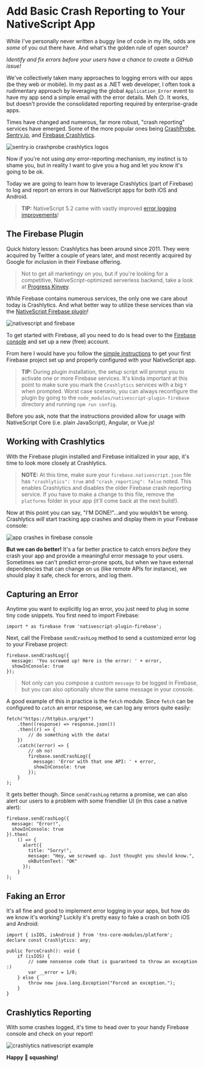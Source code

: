 # Add Basic Crash Reporting to Your NativeScript App

While I've personally never written a buggy line of code in my life, odds are *some* of you out there have. And what's the golden rule of open source?

*Identify and fix errors before your users have a chance to create a GitHub issue!*

We've collectively taken many approaches to logging errors with our apps (be they web or mobile). In my past as a .NET web developer, I often took a rudimentary approach by leveraging the global `Application_Error` event to have my app send a simple email with the error details. Meh 😐. It works, but doesn't provide the consolidated reporting required by enterprise-grade apps.

Times have changed and numerous, far more robust, "crash reporting" services have emerged. Some of the more popular ones being [CrashProbe](http://www.crashprobe.com/), [Sentry.io](https://sentry.io/welcome/), and [Firebase Crashlytics](https://firebase.google.com/docs/crashlytics/).

![sentry.io crashprobe crashlytics logos](logos.png)

Now if you're not using *any* error-reporting mechanism, my instinct is to shame you, but in reality I want to give you a hug and let you know it's going to be ok.

Today we are going to learn how to leverage Crashlytics (part of Firebase) to log and report on errors in our NativeScript apps for both iOS and Android.

> **TIP:** NativeScript 5.2 came with vastly improved [error logging improvements](https://www.nativescript.org/blog/nativescript-5.2-comes-with-official-support-for-vue)!

## The Firebase Plugin

Quick history lesson: Crashlytics has been around since 2011. They were acquired by Twitter a couple of years later, and most recently acquired by Google for inclusion in their Firebase offering.

> Not to get all marketingy on you, but if you're looking for a competitive, NativeScript-optimized serverless backend, take a look at [Progress Kinvey](https://devcenter.kinvey.com/nativescript/guides/getting-started).

While Firebase contains numerous services, the only one we care about today is Crashlytics. And what better way to utilize these services than via the [NativeScript Firebase plugin](https://market.nativescript.org/plugins/nativescript-plugin-firebase)!

![nativescript and firebase](nativescript-firebase.png)

To get started with Firebase, all you need to do is head over to the [Firebase console](https://console.firebase.google.com/) and set up a new (free) account.

From here I would have you follow the [simple instructions](https://github.com/EddyVerbruggen/nativescript-plugin-firebase#prerequisites) to get your first Firebase project set up and properly configured with your NativeScript app.

> **TIP:** During plugin installation, the setup script will prompt you to activate one or more Firebase services. It's kinda important at this point to make sure you mark the `Crashlytics` services with a big `Y` when prompted. Worst case scenario, you can always reconfigure the plugin by going to the `node_modules/nativescript-plugin-firebase` directory and running `npm run config`.

Before you ask, note that the instructions provided allow for usage with NativeScript Core (i.e. plain JavaScript), Angular, or Vue.js!

## Working with Crashlytics

With the Firebase plugin installed and Firebase initialized in your app, it's time to look more closely at Crashlytics.

> **NOTE:** At this time, make sure your `firebase.nativescript.json` file has `"crashlytics": true` and `"crash_reporting": false` noted. This enables Crashlytics and disables the older Firebase crash reporting service. If you have to make a change to this file, remove the `platforms` folder in your app (it'll come back at the next build!).

Now at this point you can say, "I'M DONE!"...and you wouldn't be wrong. Crashlytics *will* start tracking app crashes and display them in your Firebase console:

![app crashes in firebase console](crashes.png)

**But we can do better!** It's a far better practice to catch errors *before* they crash your app and provide a meaningful error message to your users. Sometimes we can't predict error-prone spots, but when we have external dependencies that can change on us (like remote APIs for instance), we should play it safe, check for errors, and log them.

## Capturing an Error

Anytime you want to explicitly log an error, you just need to plug in some tiny code snippets. You first need to import Firebase:

	import * as firebase from 'nativescript-plugin-firebase';
	
Next, call the Firebase `sendCrashLog` method to send a customized error log to your Firebase project:

    firebase.sendCrashLog({
      message: 'You screwed up! Here is the error: ' + error,
      showInConsole: true
    });
    
> Not only can you compose a custom `message` to be logged in Firebase, but you can also optionally show the same message in your console.

A good example of this in practice is the `fetch` module. Since `fetch` can be configured to `catch` an error response, we can log any errors quite easily:

	fetch("https://httpbin.org/get")
		.then((response) => response.json())
		.then((r) => {
			// do something with the data!
		})
		.catch((error) => {
		    // oh no!
		    firebase.sendCrashLog({
		      message: 'Error with that one API: ' + error,
		      showInConsole: true
		    });
		}
	);
	
It gets better though. Since `sendCrashLog` returns a promise, we can also alert our users to a problem with some friendlier UI (in this case a native alert):

	firebase.sendCrashLog({
	  message: "Error!",
	  showInConsole: true
	}).then(
	    () => {
	      alert({
	        title: "Sorry!",
	        message: "Hey, we screwed up. Just thought you should know.",
	        okButtonText: "OK"
	      });
	    }
	);

## Faking an Error

It's all fine and good to implement error logging in your apps, but how do we know it's working? Luckily it's pretty easy to fake a crash on both iOS and Android:

	import { isIOS, isAndroid } from 'tns-core-modules/platform';
	declare const Crashlytics: any;
		
	public forceCrash(): void {
		if (isIOS) {
			// some nonsense code that is guaranteed to throw an exception :)
			var __error = 1/0;
		} else {
			throw new java.lang.Exception("Forced an exception.");
		}
	}
	
## Crashlytics Reporting

With some crashes logged, it's time to head over to your handy Firebase console and check on your report!

![crashlytics nativescript example](crashlytics-example.png)
	
**Happy 🐛 squashing!**

